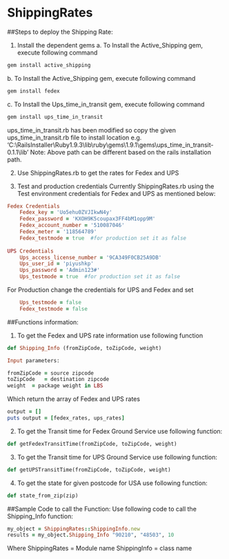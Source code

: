 ShippingRates
=============

##Steps to deploy the Shipping Rate:
1.	Install the dependent gems
a.	To Install the Active_Shipping gem, execute following command
```ruby
gem install active_shipping
```
b.	To Install the Active_Shipping gem, execute following command
```ruby
gem install fedex
```
c.	To Install the Ups_time_in_transit gem, execute following command
```ruby
gem install ups_time_in_transit
```
ups_time_in_transit.rb has been modified so copy the given ups_time_in_transit.rb file to install location e.g. ‘C:\RailsInstaller\Ruby1.9.3\lib\ruby\gems\1.9.1\gems\ups_time_in_transit-0.1.1\lib’ 
Note: Above path can be different based on the rails installation path.

2.	Use ShippingRates.rb to get the rates for Fedex and UPS

3.	Test and production credentials
Currently ShippingRates.rb using the Test environment credentials for Fedex and UPS as mentioned below:
```ruby
Fedex Credentials
    Fedex_key = 'Uo5ehu0ZVJIkwN4y'
    Fedex_password = 'KXOH9K5coupax3FF4bM1opp9M'
    Fedex_account_number = '510087046'
    Fedex_meter = '118564789'
    Fedex_testmode = true  #for production set it as false
   
UPS Credentials
    Ups_access_license_number = '9CA349F0CB25A9DB'
    Ups_user_id = 'piyushkp'
    Ups_password = 'Admin123#'
    Ups_testmode = true  #for production set it as false
```
For Production change the credentials for UPS and Fedex and set 
```ruby
    Ups_testmode = false
    Fedex_testmode = false  
```


##Functions information:
1.	To get the Fedex and UPS rate information use following function

```ruby
def Shipping_Info (fromZipCode, toZipCode, weight)

Input parameters:

fromZipCode = source zipcode
toZipCode	= destination zipcode
weight	= package weight in LBS

```
Which return the array of Fedex and UPS rates 
```ruby
output = []                          
puts output = [fedex_rates, ups_rates]
```
2.	To get the Transit time for Fedex Ground Service use following function:
```ruby
def getFedexTransitTime(fromZipCode, toZipCode, weight)
```
3.	To get the Transit time for UPS Ground  Service use following function:
```ruby
def getUPSTransitTime(fromZipCode, toZipCode, weight)
```
4.	To get the state for given postcode for USA use following function:
```ruby
def state_from_zip(zip)
```

##Sample Code to call the Function:
Use following code to call the Shipping_Info function:
```ruby
my_object = ShippingRates::ShippingInfo.new
results = my_object.Shipping_Info "90210", "48503", 10
```

Where 
ShippingRates = Module name
ShippingInfo = class name
